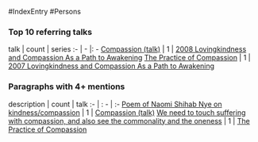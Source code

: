 #IndexEntry #Persons

### Top 10 referring talks
talk | count | series
:- | - |: -
<a data-href="Compassion (talk)" href="Compassion+%28talk%29" class="internal-link">Compassion (talk)</a> | 1 | <a data-href="2008 Lovingkindness and Compassion As a Path to Awakening" href="2008+Lovingkindness+and+Compassion+As+a+Path+to+Awakening" class="internal-link">2008 Lovingkindness and Compassion As a Path to Awakening</a>
<a data-href="The Practice of Compassion" href="The+Practice+of+Compassion" class="internal-link">The Practice of Compassion</a> | 1 | <a data-href="2007 Lovingkindness and Compassion As a Path to Awakening" href="2007+Lovingkindness+and+Compassion+As+a+Path+to+Awakening" class="internal-link">2007 Lovingkindness and Compassion As a Path to Awakening</a>

### Paragraphs with 4+ mentions
description | count | talk
:- | : - | :-
<a aria-label-position="top" aria-label="Compassion (talk) > Poem of Naomi Shihab Nye on kindness compassion" data-href="Compassion (talk)#Poem of Naomi Shihab Nye on kindness compassion" href="Compassion+%28talk%29#Poem+of+Naomi+Shihab+Nye+on+kindness+compassion" class="internal-link">Poem of Naomi Shihab Nye on kindness/compassion</a> | 1 | <a data-href="Compassion (talk)" href="Compassion+%28talk%29" class="internal-link">Compassion (talk)</a>
<a aria-label-position="top" aria-label="The Practice of Compassion > We need to touch suffering with compassion and also see the commonality and the oneness" data-href="The Practice of Compassion#We need to touch suffering with compassion and also see the commonality and the oneness" href="The+Practice+of+Compassion#We+need+to+touch+suffering+with+compassion+and+also+see+the+commonality+and+the+oneness" class="internal-link">We need to touch suffering with compassion, and also see the commonality and the oneness</a> | 1 | <a data-href="The Practice of Compassion" href="The+Practice+of+Compassion" class="internal-link">The Practice of Compassion</a>

